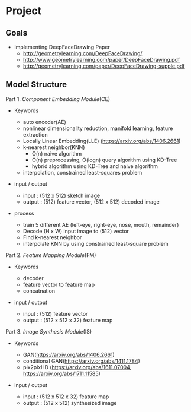 # Project

## Goals

- Implementing DeepFaceDrawing Paper
  - http://geometrylearning.com/DeepFaceDrawing/
  - http://www.geometrylearning.com/paper/DeepFaceDrawing.pdf
  - http://geometrylearning.com/paper/DeepFaceDrawing-supple.pdf

## Model Structure

Part 1. *Component Embedding Module*(CE)

- Keywords
  - auto encoder(AE)
  - nonlinear dimensionality reduction, manifold learning, feature extraction
  - Locally Linear Embedding(LLE) (https://arxiv.org/abs/1406.2661)
  - k-nearest neighbor(KNN)
    - O(n) naive algorithm
    - O(n) preprocessing, O(logn) query algorithm using KD-Tree
    - hybrid algorithm using KD-Tree and naive algorithm
  - interpolation, constrained least-squares problem

- input / output
  - input : (512 x 512) sketch image
  - output : (512) feature vector, (512 x 512) decoded image

- process
  - train 5 different AE (left-eye, right-eye, nose, mouth, remainder)
  - Decode (H x W) input image to (512) vector
  - Find k-nearest neighbor
  - interpolate KNN by using constrained least-square problem

Part 2. *Feature Mapping Module*(FM)

- Keywords
  - decoder
  - feature vector to feature map
  - concatnation

- input / output
  - input : (512) feature vector
  - output : (512 x 512 x 32) feature map

Part 3. *Image Synthesis Module*(IS)

- Keywords
  - GAN(https://arxiv.org/abs/1406.2661)
  - conditional GAN(https://arxiv.org/abs/1411.1784)
  - pix2pixHD (https://arxiv.org/abs/1611.07004, https://arxiv.org/abs/1711.11585)

- input / output
  - input : (512 x 512 x 32) feature map
  - output : (512 x 512) synthesized image